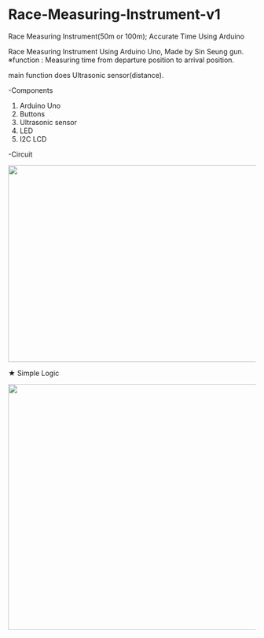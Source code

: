# Race-Measuring-Instrument-v1
Race Measuring Instrument(50m or 100m); Accurate Time Using Arduino 

Race Measuring Instrument Using Arduino Uno, Made by Sin Seung gun.
※function : Measuring time from departure position to arrival position.

main function does Ultrasonic sensor(distance).


-Components
1. Arduino Uno
2. Buttons
3. Ultrasonic sensor
4. LED
5. I2C LCD

-Circuit


<img width="800" height="400" src="https://user-images.githubusercontent.com/54919474/71011527-e86fa880-2130-11ea-9c7f-332f3bc9fb2d.png">


★ Simple Logic


<img width="1000" height="500" src="https://user-images.githubusercontent.com/54919474/71012979-4a311200-2133-11ea-9ea9-70e7bce09191.png">

